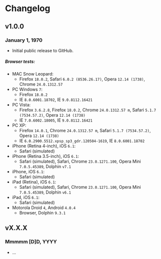 # Changelog

## v1.0.0

### January 1, 1970

* Initial public release to GitHub.

##### Browser tests:

* MAC Snow Leopard:
	* Firefox `18.0.2`, Safari `6.0.2 (8536.26.17)`, Opera `12.14 (1738)`, Chrome `24.0.1312.57`
* PC Windows `7`:
	* Firefox `18.0.2`
	* IE `8.0.6001.18702`, IE `9.0.8112.16421`
* PC Vista:
	* Firefox `3.6.2.8`, Firefox `18.0.2`, Chrome `24.0.1312.57 m`, Safari `5.1.7 (7534.57.2)`, Opera `12.14 (1738)`
	* IE `7.0.6002.18005`, IE `9.0.8112.16421`
* PC XP:
	* Firefox `14.0.1`, Chrome `24.0.1312.57 m`, Safari `5.1.7 (7534.57.2)`, Opera `12.14 (1738)`
    * IE `6.0.2900.5512.xpsp_sp3_gdr.120504-1619`, IE `8.0.6001.18702`
* iPhone (Retina 4-inch), iOS `6.1`:
	* Safari (simulated)
* iPhone (Retina 3.5-inch), iOS `6.1`:
	* Safari (simulated), Safari, Chrome `23.0.1271.100`, Opera Mini `7.0.5.45389`, Dolphin `v7.1`
* iPhone, iOS `6.1`:
	* Safari (simulated)
* iPad (Retina), iOS `6.1`:
	* Safari (simulated), Safari, Chrome `23.0.1271.100`, Opera Mini `7.0.5.45389`, Dolphin `v6.1`
* iPad, iOS `6.1`:
	* Safari (simulated)
* Motorola Droid `4`, Android `4.0.4`
	* Browser, Dolphin `9.3.1`

## vX.X.X

### Mmmmm [D]D, YYYY

* ...
